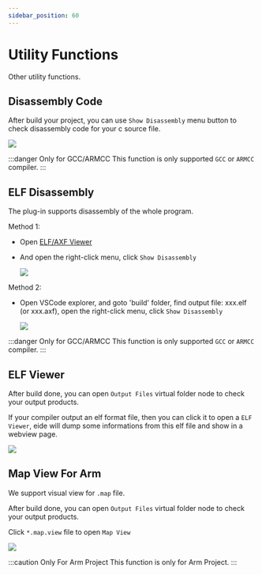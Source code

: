 ```yaml
---
sidebar_position: 60
---
```


# Utility Functions

Other utility functions.

## Disassembly Code

After build your project, you can use `Show Disassembly` menu button to check disassembly code for your c source file.

![](/docs_img/show_disasm.png)

:::danger Only for GCC/ARMCC
This function is only supported `GCC` or `ARMCC` compiler.
:::

## ELF Disassembly

The plug-in supports disassembly of the whole program.

Method 1:

  - Open [ELF/AXF Viewer](#elf-viewer)

  - And open the right-click menu, click `Show Disassembly`

    ![](/docs_img/utils_show_disasm_all.png)

Method 2:

  - Open VSCode explorer, and goto 'build' folder, find output file: xxx.elf (or xxx.axf), open the right-click menu, click `Show Disassembly`

    ![](/docs_img/utils_show_disasm_all_2.png)

:::danger Only for GCC/ARMCC
This function is only supported `GCC` or `ARMCC` compiler.
:::

## ELF Viewer

After build done, you can open `Output Files` virtual folder node to check your output products.

If your compiler output an elf format file, then you can click it to open a `ELF Viewer`, eide will dump some informations from this elf file and show in a webview page.

![](/docs_img/elf_viewer.png)

## Map View For Arm

We support visual view for `.map` file.

After build done, you can open `Output Files` virtual folder node to check your output products.

Click `*.map.view` file to open `Map View`

![](/docs_img/arm_map_view.png)

:::caution Only For Arm Project
This function is only for Arm Project.
:::